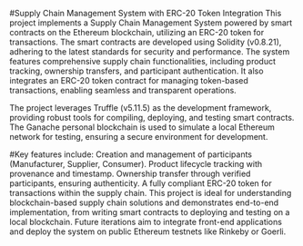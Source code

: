 #Supply Chain Management System with ERC-20 Token Integration
This project implements a Supply Chain Management System powered by smart contracts on the Ethereum blockchain, utilizing an ERC-20 token for transactions. The smart contracts are developed using Solidity (v0.8.21), adhering to the latest standards for security and performance. The system features comprehensive supply chain functionalities, including product tracking, ownership transfers, and participant authentication. It also integrates an ERC-20 token contract for managing token-based transactions, enabling seamless and transparent operations.

The project leverages Truffle (v5.11.5) as the development framework, providing robust tools for compiling, deploying, and testing smart contracts. The Ganache personal blockchain is used to simulate a local Ethereum network for testing, ensuring a secure environment for development.

#Key features include:
Creation and management of participants (Manufacturer, Supplier, Consumer).
Product lifecycle tracking with provenance and timestamp.
Ownership transfer through verified participants, ensuring authenticity.
A fully compliant ERC-20 token for transactions within the supply chain.
This project is ideal for understanding blockchain-based supply chain solutions and demonstrates end-to-end implementation, from writing smart contracts to deploying and testing on a local blockchain. Future iterations aim to integrate front-end applications and deploy the system on public Ethereum testnets like Rinkeby or Goerli.
